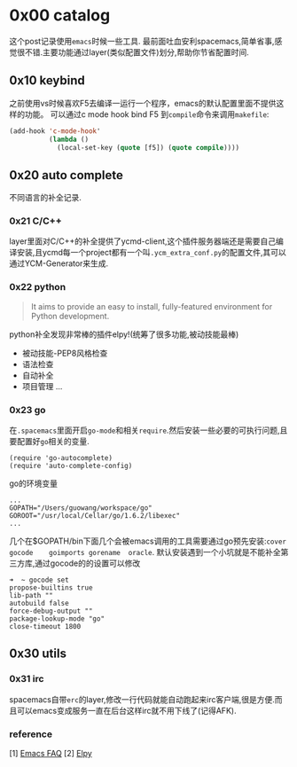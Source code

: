 # 0x00 catalog

这个post记录使用`emacs`时候一些工具.
最前面吐血安利spacemacs,简单省事,感觉很不错.主要功能通过layer(类似配置文件)划分,帮助你节省配置时间.

## 0x10 keybind

之前使用vs时候喜欢F5去编译一运行一个程序，emacs的默认配置里面不提供这样的功能。
可以通过c mode hook bind F5 到`compile`命令来调用`makefile`:

```lisp
(add-hook 'c-mode-hook'
          (lambda ()
            (local-set-key (quote [f5]) (quote compile))))
```

## 0x20 auto complete

不同语言的补全记录.

### 0x21 C/C++

layer里面对C/C++的补全提供了ycmd-client,这个插件服务器端还是需要自己编译安装,且ycmd每一个project都有一个叫`.ycm_extra_conf.py`的配置文件,其可以通过YCM-Generator来生成.

### 0x22 python

>It aims to provide an easy to install, fully-featured environment for Python development.

python补全发现非常棒的插件elpy!(统筹了很多功能,被动技能最棒)

* 被动技能-PEP8风格检查
* 语法检查
* 自动补全
* 项目管理
...

### 0x23 go

在`.spacemacs`里面开启`go-mode`和相关`require`.然后安装一些必要的可执行问题,且要配置好`go`相关的变量.

```
(require 'go-autocomplete)
(require 'auto-complete-config)
```
go的环境变量

```
...
GOPATH="/Users/guowang/workspace/go"
GOROOT="/usr/local/Cellar/go/1.6.2/libexec"
...
```

几个在$GOPATH/bin下面几个会被emacs调用的工具需要通过go预先安装:`cover     gocode    goimports gorename  oracle`.
默认安装遇到一个小坑就是不能补全第三方库,通过gocode的的设置可以修改

```
➜  ~ gocode set
propose-builtins true
lib-path ""
autobuild false
force-debug-output ""
package-lookup-mode "go"
close-timeout 1800
```

## 0x30 utils

### 0x31 irc

spacemacs自带`erc`的layer,修改一行代码就能自动跑起来irc客户端,很是方便.而且可以emacs变成服务一直在后台这样irc就不用下线了(记得AFK).

### reference

[1] [Emacs FAQ](https://www.gnu.org/software/emacs/manual/html_node/efaq/Binding-keys-to-commands.html)
[2] [Elpy](http://elpy.readthedocs.io/en/latest/concepts.html)
